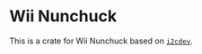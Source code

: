 Wii Nunchuck
============

This is a crate for Wii Nunchuck based on [`i2cdev`](https://crates.io/crates/i2cdev).

